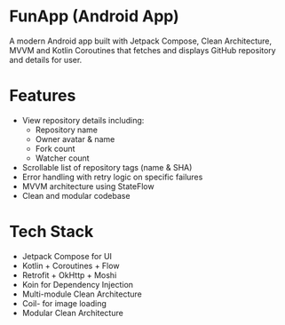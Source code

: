# FunApp (Android App)

A modern Android app built with Jetpack Compose, Clean Architecture, MVVM and Kotlin Coroutines that fetches and displays GitHub repository and details for user.

# Features

- View repository details including:
  - Repository name
  - Owner avatar & name
  - Fork count
  - Watcher count
- Scrollable list of repository tags (name & SHA)
- Error handling with retry logic on specific failures
- MVVM architecture using StateFlow
- Clean and modular codebase

# Tech Stack

- Jetpack Compose for UI
- Kotlin + Coroutines + Flow
- Retrofit + OkHttp + Moshi
- Koin for Dependency Injection
- Multi-module Clean Architecture
- Coil- for image loading
- Modular Clean Architecture
